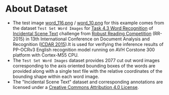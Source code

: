 # About Dataset
* The test image [word_116.png](word_116.png) / [word_10.png](word_10.png) for this example comes from the dataset `Test Set Word Images`
for [Task 4.3 Word Recognition](https://rrc.cvc.uab.es/?ch=4&com=tasks) of [Incidental Scene Text](https://rrc.cvc.uab.es/?ch=4&com=introduction) challenge from [Robust Reading Competition](https://rrc.cvc.uab.es/) (RR-2015) in 13th International Conference on Document Analysis and Recognition ([ICDAR 2015](https://iapr.org/archives/icdar2015/index.html)).It is used for verifying the inference results of PP-OCRv3 English recognition model running on AVH Corstone 300 platform with Cortex-M55 CPU. 
* The `Test Set Word Images` dataset provides 2077 cut out word images corresponding to the axis oriented bounding boxes of the words are provided along with a single text file with the relative coordinates of the bounding shape within each word image. 
* The "Incidental Scene Text" dataset and corresponding annotations are licensed under a [Creative Commons Attribution 4.0 License](https://rrc.cvc.uab.es/?com=downloads&action=download&ch=4&f=aHR0cHM6Ly9jcmVhdGl2ZWNvbW1vbnMub3JnL2xpY2Vuc2VzL2J5LzQuMC8=).